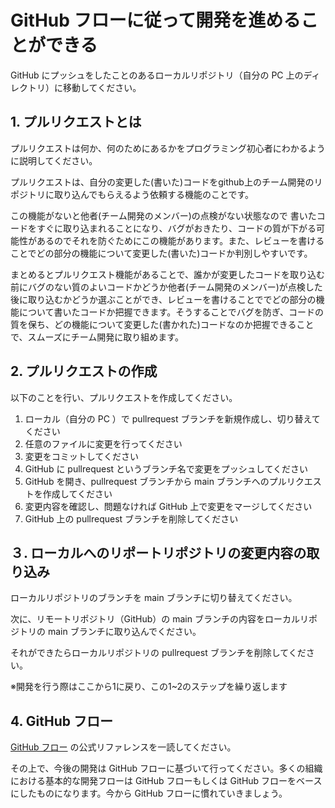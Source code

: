 # GitHub フローに従って開発を進めることができる

GitHub にプッシュをしたことのあるローカルリポジトリ（自分の PC 上のディレクトリ）に移動してください。

## 1. プルリクエストとは

プルリクエストは何か、何のためにあるかをプログラミング初心者にわかるように説明してください。

プルリクエストは、自分の変更した(書いた)コードをgithub上のチーム開発のリポジトリに取り込んでもらえるよう依頼する機能のことです。

この機能がないと他者(チーム開発のメンバー)の点検がない状態なので
書いたコードをすぐに取り込まれることになり、バグがおきたり、コードの質が下がる可能性があるのでそれを防ぐためにこの機能があります。また、レビューを書けることでどの部分の機能について変更した(書いた)コードか判別しやすいです。

まとめるとプルリクエスト機能があることで、誰かが変更したコードを取り込む前にバグのない質のよいコードかどうか他者(チーム開発のメンバー)が点検した後に取り込むかどうか選ぶことができ、レビューを書けることででどの部分の機能について書いたコードか把握できます。そうすることでバグを防ぎ、コードの質を保ち、どの機能について変更した(書かれた)コードなのか把握できることで、スムーズにチーム開発に取り組めます。



## 2. プルリクエストの作成

以下のことを行い、プルリクエストを作成してください。

1. ローカル（自分の PC ）で pullrequest ブランチを新規作成し、切り替えてください
2. 任意のファイルに変更を行ってください
3. 変更をコミットしてください
4. GitHub に pullrequest というブランチ名で変更をプッシュしてください
5. GitHub を開き、pullrequest ブランチから main ブランチへのプルリクエストを作成してください
6. 変更内容を確認し、問題なければ GitHub 上で変更をマージしてください
7. GitHub 上の pullrequest ブランチを削除してください

## ３. ローカルへのリポートリポジトリの変更内容の取り込み

ローカルリポジトリのブランチを main ブランチに切り替えてください。

次に、リモートリポジトリ（GitHub）の main ブランチの内容をローカルリポジトリの main ブランチに取り込んでください。

それができたらローカルリポジトリの pullrequest ブランチを削除してください。

※開発を行う際はここから1に戻り、この1~2のステップを繰り返します

## 4. GitHub フロー

[GitHub フロー](https://docs.github.com/ja/get-started/quickstart/github-flow) の公式リファレンスを一読してください。

その上で、今後の開発は GitHub フローに基づいて行ってください。多くの組織における基本的な開発フローは GitHub フローもしくは GitHub フローをベースにしたものになります。今から GitHub フローに慣れていきましょう。

